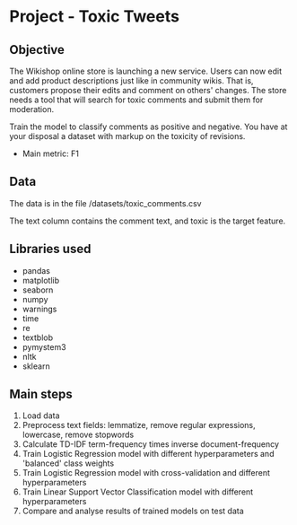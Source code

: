 # Project - Toxic Tweets


## Objective

The Wikishop online store is launching a new service. Users can now edit and add product descriptions just like in community wikis. That is, customers propose their edits and comment on others' changes. The store needs a tool that will search for toxic comments and submit them for moderation.

Train the model to classify comments as positive and negative. You have at your disposal a dataset with markup on the toxicity of revisions.

- Main metric: F1


## Data

The data is in the file /datasets/toxic_comments.csv

The text column contains the comment text, and toxic is the target feature.


## Libraries used

- pandas
- matplotlib
- seaborn
- numpy
- warnings
- time
- re
- textblob
- pymystem3
- nltk
- sklearn


## Main steps

1. Load data
2. Preprocess text fields: lemmatize, remove regular expressions, lowercase, remove stopwords
3. Calculate TD-IDF term-frequency times inverse document-frequency
4. Train Logistic Regression model with different hyperparameters and 'balanced' class weights
5. Train Logistic Regression model with cross-validation and different hyperparameters
6. Train Linear Support Vector Classification model with different hyperparameters
7. Compare and analyse results of trained models on test data

